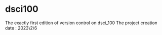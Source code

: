 # dsci100
The exactly first edition of version control on dsci_100
The project creation date : 2023\2\6
